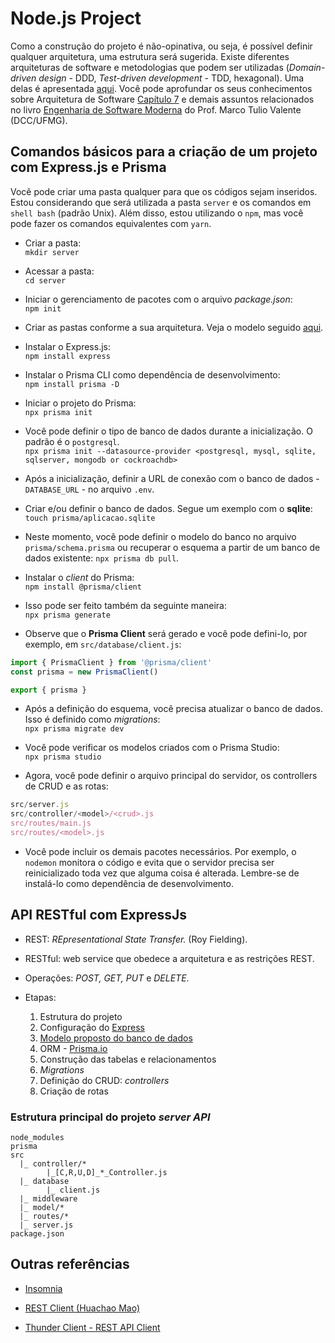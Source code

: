 # Node.js Project

Como a construção do projeto é não-opinativa, ou seja, é possível definir qualquer arquitetura, uma estrutura será sugerida. Existe diferentes arquiteturas de software e metodologias que podem ser utilizadas (*Domain-driven design* - DDD, *Test-driven development* - TDD, hexagonal). Uma delas é apresentada [aqui](https://larswaechter.dev/blog/nodejs-rest-api-structure/). Você pode aprofundar os seus conhecimentos sobre Arquitetura de Software [Capítulo 7](https://engsoftmoderna.info/cap7.html) e demais assuntos relacionados no livro [Engenharia de Software Moderna](https://engsoftmoderna.info/) do Prof. Marco Tulio Valente (DCC/UFMG).

## Comandos básicos para a criação de um projeto com Express.js e Prisma

Você pode criar uma pasta qualquer para que os códigos sejam inseridos. Estou considerando que será utilizada a pasta ```server``` e os comandos em ```shell bash``` (padrão Unix). Além disso, estou utilizando o ```npm```, mas você pode fazer os comandos equivalentes com ```yarn```.

- Criar a pasta:  
    ```mkdir server```

- Acessar a pasta:  
    ```cd server```

- Iniciar o gerenciamento de pacotes com o arquivo *package.json*:  
    ```npm init```

- Criar as pastas conforme a sua arquitetura. Veja o modelo seguido [aqui](https://github.com/fboliveira/CSI477-Sistemas-Web/blob/master/Lectures/nodejs.md#estrutura-do-projeto-em-constru%C3%A7%C3%A3o).

- Instalar o Express.js:  
    ```npm install express```

- Instalar o Prisma CLI como dependência de desenvolvimento:  
    ```npm install prisma -D```

- Iniciar o projeto do Prisma:  
    ```npx prisma init```

- Você pode definir o tipo de banco de dados durante a inicialização. O padrão é o ```postgresql```.  
    ```npx prisma init --datasource-provider <postgresql, mysql, sqlite, sqlserver, mongodb or cockroachdb>```

- Após a inicialização, definir a URL de conexão com o banco de dados - ```DATABASE_URL``` - no arquivo ```.env```.

- Criar e/ou definir o banco de dados. Segue um exemplo com o **sqlite**:  
    ```touch prisma/aplicacao.sqlite```

- Neste momento, você pode definir o modelo do banco no arquivo ```prisma/schema.prisma``` ou recuperar o esquema a partir de um banco de dados existente: ```npx prisma db pull```.

- Instalar o *client* do Prisma:  
    ```npm install @prisma/client```

- Isso pode ser feito também da seguinte maneira:  
    ```npx prisma generate```

- Observe que o **Prisma Client** será gerado e você pode defini-lo, por exemplo, em ```src/database/client.js```:  

```javascript
import { PrismaClient } from '@prisma/client'
const prisma = new PrismaClient()

export { prisma }
```

- Após a definição do esquema, você precisa atualizar o banco de dados. Isso é definido como *migrations*:  
    ```npx prisma migrate dev```

- Você pode verificar os modelos criados com o Prisma Studio:  
    ```npx prisma studio```

- Agora, você pode definir o arquivo principal do servidor, os controllers de CRUD e as rotas:  

```js
src/server.js
src/controller/<model>/<crud>.js
src/routes/main.js
src/routes/<model>.js
```

- Você pode incluir os demais pacotes necessários. Por exemplo, o ```nodemon``` monitora o código e evita que o servidor precisa ser reinicializado toda vez que alguma coisa é alterada. Lembre-se de instalá-lo como dependência de desenvolvimento.

## API RESTful com ExpressJs

- REST: *REpresentational State Transfer.* (Roy Fielding).

- RESTful: web service que obedece a arquitetura e as restrições REST.

- Operações: *POST, GET, PUT* e *DELETE*.

- Etapas:

    1. Estrutura do projeto
    1. Configuração do [Express](https://expressjs.com/)
    1. [Modelo proposto do banco de dados](../Assignments/database-model/)
    1. ORM - [Prisma.io](https://www.prisma.io)
    1. Construção das tabelas e relacionamentos
    1. *Migrations*
    1. Definição do CRUD: *controllers*
    1. Criação de rotas

### Estrutura principal do projeto *server API*

```text
node_modules
prisma
src
  |_ controller/*
        |_[C,R,U,D]_*_Controller.js
  |_ database
        |_ client.js  
  |_ middleware
  |_ model/*
  |_ routes/*
  |_ server.js
package.json
```
## Outras referências

- [Insomnia](https://insomnia.rest/)

- [REST Client (Huachao Mao)](https://marketplace.visualstudio.com/items?itemName=humao.rest-client)

- [Thunder Client - REST API Client](https://marketplace.visualstudio.com/items?itemName=rangav.vscode-thunder-client)


